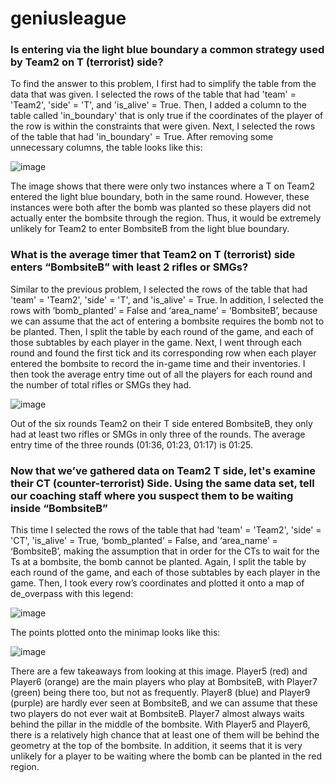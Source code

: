 # geniusleague

### Is entering via the light blue boundary a common strategy used by Team2 on T (terrorist) side?
To find the answer to this problem, I first had to simplify the table from the data that was given. I selected the rows of the table that had 'team' = 'Team2', 'side' = 'T', and 'is_alive' = True. Then, I added a column to the table called 'in_boundary' that is only true if the coordinates of the player of the row is within the constraints that were given. Next, I selected the rows of the table that had 'in_boundary' = True. After removing some unnecessary columns, the table looks like this:

![image](https://github.com/chmpchmp/geniusleague/assets/108765830/ce1cba85-12ca-4004-b2e1-7b0554afc70e)

The image shows that there were only two instances where a T on Team2 entered the light blue boundary, both in the same round. However, these instances were both after the bomb was planted so these players did not actually enter the bombsite through the region. Thus, it would be extremely unlikely for Team2 to enter BombsiteB from the light blue boundary.

### What is the average timer that Team2 on T (terrorist) side enters “BombsiteB” with least 2 rifles or SMGs?
Similar to the previous problem, I selected the rows of the table that had 'team' = 'Team2', 'side' = 'T', and 'is_alive' = True. In addition, I selected the rows with ‘bomb_planted’ = False and ‘area_name’ = ‘BombsiteB’, because we can assume that the act of entering a bombsite requires the bomb not to be planted. Then, I split the table by each round of the game, and each of those subtables by each player in the game. Next, I went through each round and found the first tick and its corresponding row when each player entered the bombsite to record the in-game time and their inventories. I then took the average entry time out of all the players for each round and the number of total rifles or SMGs they had.

![image](https://github.com/chmpchmp/geniusleague/assets/108765830/70fd2d52-b7ad-445f-aa2d-71dec85d5ae8)

Out of the six rounds Team2 on their T side entered BombsiteB, they only had at least two rifles or SMGs in only three of the rounds. The average entry time of the three rounds (01:36, 01:23, 01:17) is 01:25.

### Now that we’ve gathered data on Team2 T side, let's examine their CT (counter-terrorist) Side. Using the same data set, tell our coaching staff where you suspect them to be waiting inside “BombsiteB”

This time I selected the rows of the table that had 'team' = 'Team2', 'side' = 'CT', 'is_alive' = True, ‘bomb_planted’ = False, and ‘area_name’ = ‘BombsiteB’, making the assumption that in order for the CTs to wait for the Ts at a bombsite, the bomb cannot be planted. Again, I split the table by each round of the game, and each of those subtables by each player in the game. Then, I took every row’s coordinates and plotted it onto a map of de_overpass with this legend:

![image](https://github.com/chmpchmp/geniusleague/assets/108765830/8022e6bb-52d8-446e-842e-aec5bbc6049a)

The points plotted onto the minimap looks like this:

![image](https://github.com/chmpchmp/geniusleague/assets/108765830/958adbcb-c859-4d95-8e47-cfe9ac50b1bf)

There are a few takeaways from looking at this image. Player5 (red) and Player6 (orange) are the main players who play at BombsiteB, with Player7 (green) being there too, but not as frequently. Player8 (blue) and Player9 (purple) are hardly ever seen at BombsiteB, and we can assume that these two players do not ever wait at BombsiteB. Player7 almost always waits behind the pillar in the middle of the bombsite. With Player5 and Player6, there is a relatively high chance that at least one of them will be behind the geometry at the top of the bombsite. In addition, it seems that it is very unlikely for a player to be waiting where the bomb can be planted in the red region.
